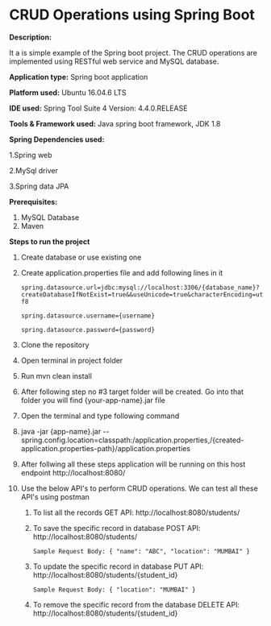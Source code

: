 # CRUD Operations using Spring Boot

**Description:**

It a is simple example of the Spring boot project. The CRUD operations are implemented using RESTful web service and MySQL database.

**Application type:** Spring boot application

**Platform used:** Ubuntu 16.04.6 LTS

**IDE used:** Spring Tool Suite 4 Version: 4.4.0.RELEASE

**Tools & Framework used:** Java spring boot framework, JDK 1.8

**Spring Dependencies used:**

1.Spring web

2.MySql driver

3.Spring data JPA

**Prerequisites:**

1. MySQL Database
2. Maven 

**Steps to run the project**

1. Create database or use existing one

2. Create application.properties file and add following lines in it

      `spring.datasource.url=jdbc:mysql://localhost:3306/{database_name}?createDatabaseIfNotExist=true&&useUnicode=true&characterEncoding=utf8`

      `spring.datasource.username={username}`

      `spring.datasource.password={password}`

3. Clone the repository

2. Open terminal in project folder

3. Run mvn clean install 

4. After following step no #3 target folder will be created. Go into that folder you will find {your-app-name}.jar file

5. Open the terminal and type following command

6. java -jar {app-name}.jar --spring.config.location=classpath:/application.properties,/{created-application.properties-path}/application.properties

7. After follwing all these steps application will be running on this host endpoint http://localhost:8080/

8. Use the below API's to perform CRUD operations. We can test all these API's using postman

   1. To list all the records
      GET API: http://localhost:8080/students/

   2. To save the specific record in database
      POST API: http://localhost:8080/students/
   
      ```Sample Request Body: { "name": "ABC", "location": "MUMBAI" }```
   
   3. To update the specific record in database
      PUT API: http://localhost:8080/students/{student_id}
      
      ```Sample Request Body: { "location": "MUMBAI" }```

   4. To remove the specific record from the database
      DELETE API: http://localhost:8080/students/{student_id}
